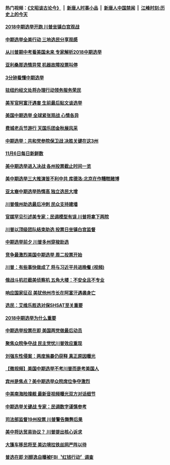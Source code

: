 #### 热门视频：[《文昭谈古论今》](https://github.com/gfw-breaker/wenzhao/blob/master/README.md?t=11070033) &nbsp;|&nbsp; [新唐人时事小品](https://github.com/gfw-breaker/ntdtv-comedy/blob/master/README.md?t=11070033) &nbsp;|&nbsp; [新唐人中国禁闻](https://github.com/gfw-breaker/ntdtv-news/blob/master/README.md?t=11070033) &nbsp;|&nbsp; [江峰时刻:历史上的今天](https://github.com/gfw-breaker/today-in-history/blob/master/README.md?t=11070033) 

#### [2018中期选举开跑 川普坐镇白宫观战](../pages/news203/a1398330.md?t=11070033) 

#### [中期选举全美行动 三地选民分享观感](../pages/news203/a1398329.md?t=11070033) 

#### [从川普期中考看美国未来 专家解析2018中期选举](../pages/news203/a1398328.md?t=11070033) 

#### [亚利桑那选情异常 机器故障投票叫停](../pages/news203/a1398322.md?t=11070033) 

#### [3分钟看懂中期选举](../pages/news203/a1398326.md?t=11070033) 

#### [驻纽约经文处将办理行动领务服务荣民](../pages/news203/a1398320.md?t=11070033) 

#### [美军官阿富汗遇害 生前最后贴文谈选举](../pages/news203/a1398318.md?t=11070033) 

#### [美国中期选举 全球紧张观战 心情各异](../pages/news203/a1398310.md?t=11070033) 

#### [费城老兵节游行 天国乐团金秋展风采](../pages/news203/a1398282.md?t=11070033) 

#### [中期选举：共和党参院保卫战 决胜关键在这3州](../pages/news203/a1398294.md?t=11070033) 

#### [11月6日每日新鲜数](../pages/news203/a1398305.md?t=11070033) 

#### [美中期选举进入决战 各州投票截止时间一览](../pages/news203/a1398304.md?t=11070033) 

#### [美中期选举三大推演皆不利中共 库德洛:北京在作糟糕赌博](../pages/news203/a1398296.md?t=11070033) 

#### [亚太裔中期选举热情高 独立选民大增](../pages/news203/a1398299.md?t=11070033) 

#### [川普俄州助选最后冲刺  民众支持建墙](../pages/news203/a1398298.md?t=11070033) 

#### [官媒罕见引述美专家：民调模型有误 川普将拿下两院](../pages/news203/a1398295.md?t=11070033) 

#### [川普以顶级团队结束助选 投票日坐镇白宫监督](../pages/news203/a1398292.md?t=11070033) 

#### [中期选举前夕 川普多州穿梭助选](../pages/news203/a1398284.md?t=11070033) 

#### [竞争最激烈美国中期选举 周二投票开始](../pages/news203/a1398283.md?t=11070033) 

#### [川普：有些事快做成了 将与习近平共进晚餐 (视频)](../pages/news203/a1398210.md?t=11070033) 

#### [俄战斗机拦截美侦察机 五角大楼：不安全且不专业](../pages/news203/a1398229.md?t=11070033) 

#### [响应国家征召 美犹他州市长在阿富汗遇袭身亡](../pages/news203/a1398235.md?t=11070033) 

#### [选民：艾维乐胜选对保SHSAT至关重要](../pages/news203/a1398226.md?t=11070033) 

#### [2018中期选举为什么重要](../pages/news203/a1398225.md?t=11070033) 

#### [中期选举投票在即 美国两党做最后动员](../pages/news203/a1398171.md?t=11070033) 

#### [聚焦众院争夺战 民主党忧川普效应重现](../pages/news203/a1398184.md?t=11070033) 

#### [刘强东性侵案：两度施暴仍获释 真正原因曝光](../pages/news203/a1398057.md?t=11070033) 

#### [【微视频】美国中期选举不考川普而是考美国人](../pages/news203/a1398152.md?t=11070033) 

#### [宾州是焦点？美中期选举众院席位争夺激烈](../pages/news203/a1398163.md?t=11070033) 

#### [中美南海险撞舰  最新音视频曝光双方对话细节](../pages/news203/a1398187.md?t=11070033) 

#### [中期选举关键战 专家：民调数字谨慎参考](../pages/news203/a1398176.md?t=11070033) 

#### [司法部监督19州投票 川普警告舞弊后果](../pages/news203/a1398174.md?t=11070033) 

#### [美中将达贸易协议？ 川普提出核心诉求](../pages/news203/a1398173.md?t=11070033) 

#### [大篷车移民将至 美边境拉铁丝网严阵以待](../pages/news203/a1398137.md?t=11070033) 

#### [普选在即 刘醇逸自曝被FBI〝红钱行动〞调查](../pages/news203/a1398169.md?t=11070033) 

